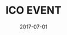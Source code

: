 ---
title: "ICO EVENT"
link: "https://icoevent.ru"
thumbnail: "/images/icoevent.jpg"
date: 2017-07-01
---